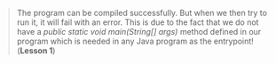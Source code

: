 > The program can be compiled successfully.
> But when we then try to run it, it will fail with an error.
> This is due to the fact that we do not have a _public static void main(String[] args)_ method defined in our program which is needed in any Java program as the entrypoint!  
> (**Lesson 1**)